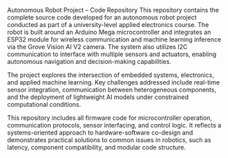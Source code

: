 Autonomous Robot Project – Code Repository
This repository contains the complete source code developed for an autonomous robot project conducted as part of a university-level applied electronics course. The robot is built around an Arduino Mega microcontroller and integrates an ESP32 module for wireless communication and machine learning inference via the Grove Vision AI V2 camera. The system also utilizes I2C communication to interface with multiple sensors and actuators, enabling autonomous navigation and decision-making capabilities.

The project explores the intersection of embedded systems, electronics, and applied machine learning. Key challenges addressed include real-time sensor integration, communication between heterogeneous components, and the deployment of lightweight AI models under constrained computational conditions.

This repository includes all firmware code for microcontroller operation, communication protocols, sensor interfacing, and control logic. It reflects a systems-oriented approach to hardware-software co-design and demonstrates practical solutions to common issues in robotics, such as latency, component compatibility, and modular code structure.
